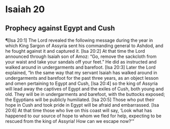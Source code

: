 # Isaiah 20

## Prophecy against Egypt and Cush
¶[Isa 20:1] The Lord revealed the following message during the year in which King Sargon of Assyria sent his commanding general to Ashdod, and he fought against it and captured it.
[Isa 20:2] At that time the Lord announced through Isaiah son of Amoz: “Go, remove the sackcloth from your waist and take your sandals off your feet.” He did as instructed and walked around in undergarments and barefoot.
[Isa 20:3] Later the Lord explained, “In the same way that my servant Isaiah has walked around in undergarments and barefoot for the past three years, as an object lesson and omen pertaining to Egypt and Cush,
[Isa 20:4] so the king of Assyria will lead away the captives of Egypt and the exiles of Cush, both young and old. They will be in undergarments and barefoot, with the buttocks exposed; the Egyptians will be publicly humiliated.
[Isa 20:5] Those who put their hope in Cush and took pride in Egypt will be afraid and embarrassed.
[Isa 20:6] At that time those who live on this coast will say, ‘Look what has happened to our source of hope to whom we fled for help, expecting to be rescued from the king of Assyria! How can we escape now?’”

